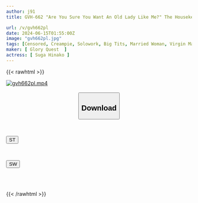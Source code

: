 ```yaml
---
author: j91
title: GVH-662 "Are You Sure You Want An Old Lady Like Me?" The Housekeeper Who Came To Help Me Was A Sexually Frustrated, Good-natured Married Woman With Big Breasts... I Offered My Virgin Dick To Her And We Indulged In A Raw, Adulterous Affair. Hinako Suga

url: /v/gvh662pl
date: 2024-06-15T01:55:00Z
image: "gvh662pl.jpg"
tags: [Censored, Creampie, Solowork, Big Tits, Married Woman, Virgin Man, Cuckold	]
maker: [ Glory Quest  ]
actress: [ Suga Hinako ]
---
```



{{< rawhtml >}}

<div class="video" data-videoid="4Wg2jV8kMyFKw8A">
    <a href="javascript:;">
        <img src="/v/gvh662pl/gvh662pl.jpg" width="WIDTH" height="HEIGHT" alt="gvh662pl.mp4" loading="lazy">
    </a>
</div>

<script type="text/javascript" src="https://j91.asia/asset/on-demand-st.js"></script>

<br>
  <link rel="stylesheet" href="https://j91.asia/asset/bs5.css">
  
  <center>
  <button class="btn btn-primary" type="button" data-bs-toggle="collapse" data-bs-target=".multi-collapse" aria-expanded="false" aria-controls="multiCollapseExample1 multiCollapseExample2"><h2>Download</h2></button></center>
</p>
<div class="row">
  <div class="col">
    <div class="collapse multi-collapse" id="multiCollapseExample1">
      <div class="card card-body">
	      	      <br>
<div class="buttons">  
<p><a href="/v/gvh662pl/st.html" target="_blank"><button class="btn-hover color-3"><i class="fa fa-download"></i> ST</button></a></p></div>
    </div>
  </div>
</div>
  <div class="col">
    <div class="collapse multi-collapse" id="multiCollapseExample2">
      <div class="card card-body">
	      <br>
<div class="buttons">
<p><a href="/v/gvh662pl/sw.html" target="_blank"><button class="btn-hover color-2"><i class="fa fa-download"></i> SW</button></a></p></div>
<br><br>
      </div>
    </div>
  </div>
</div>

{{< /rawhtml >}}
